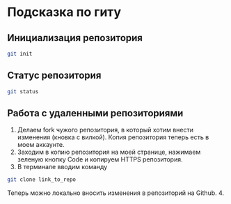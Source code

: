 # Подсказка по гиту

## Инициализация репозитория

```sh
git init
```

## Статус репозитория

```sh
git status
```
## Работа с удаленными репозиториями

1. Делаем fork чужого репозитория, в который хотим внести изменения (кновка с вилкой). Копия репозитория теперь есть в моем аккаунте.
2. Заходим в копию репозитория на моей странице, нажимаем зеленую кнопку Code и копируем HTTPS репозитория.
3. В терминале вводим команду 
```sh
git clone link_to_repo
```
Теперь можно локально вносить изменения в репозиторий на Github. 
4.

